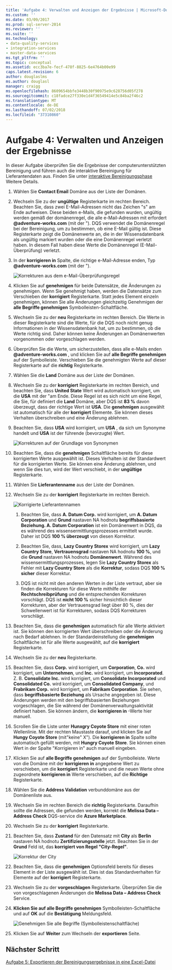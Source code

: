 ```yaml
---
title: 'Aufgabe 4: Verwalten und Anzeigen der Ergebnisse | Microsoft-Dokumentation'
ms.custom: ''
ms.date: 03/09/2017
ms.prod: sql-server-2014
ms.reviewer: ''
ms.suite: ''
ms.technology:
- data-quality-services
- integration-services
- master-data-services
ms.tgt_pltfrm: ''
ms.topic: conceptual
ms.assetid: ecc3ba7e-fecf-478f-8825-6e4764b00e99
caps.latest.revision: 6
author: douglaslms
ms.author: douglasl
manager: craigg
ms.openlocfilehash: 8609654bbfe3448b30f90975e9c628756d05f278
ms.sourcegitcommit: c18fadce27f330e1d4f36549414e5c84ba2f46c2
ms.translationtype: MT
ms.contentlocale: de-DE
ms.lasthandoff: 07/02/2018
ms.locfileid: "37310860"
---
```

# <a name="task-4-manaing-and-viewing-results"></a>Aufgabe 4: Verwalten und Anzeigen der Ergebnisse
  In dieser Aufgabe überprüfen Sie die Ergebnisse der computerunterstützten Bereinigung und führen auch die interaktive Bereinigung für Lieferantendaten aus. Finden Sie unter [interaktive Bereinigungsphase](http://msdn.microsoft.com/library/hh213061.aspx#Interactive) Weitere Details.  
  
1.  Wählen Sie **Contact Email** Domäne aus der Liste der Domänen.  
  
2.  Wechseln Sie zu der **ungültige** Registerkarte im rechten Bereich. Beachten Sie, dass zwei E-Mail-Adressen nicht das Zeichen "s" am Ende aufweisen. Diese beiden e-Mails, die gefunden wurden, ungültig werden gemäß der domänenregel, die alle e-Mail-Adressen mit erfordert **@adventure-works.com** (mit der "). DQS verwendet die Domänenregel bei der Bereinigung, um zu bestimmen, ob eine E-Mail gültig ist. Diese Registerkarte zeigt die Domänenwerte an, die in der Wissensdatenbank als ungültig markiert wurden oder die eine Domänenregel verletzt haben. In diesem Fall haben diese Werte die Domänenregel (E-Mail-Überprüfung) verletzt.  
  
3.  In der **korrigieren in** Spalte, die richtige e-Mail-Adresse enden, Typ **@adventure-works.com** (mit der ").  
  
     ![Korrekturen aus dem e-Mail-Überprüfungsregel](../../2014/tutorials/media/et-managingandviewingresults-01.jpg "Korrekturen aus dem e-Mail-Überprüfungsregel")  
  
4.  Klicken Sie auf **genehmigen** für beide Datensätze, die Änderungen zu genehmigen. Wenn Sie genehmigt haben, werden die Datensätze zum Verschieben der **korrigiert** Registerkarte. Statt jedes Element einzeln genehmigen, können Sie alle Änderungen gleichzeitig Genehmigen der **alle Begriffe genehmigen** Symbolleisten-Schaltfläche.  
  
5.  Wechseln Sie zu der **neu** Registerkarte im rechten Bereich. Die Werte in dieser Registerkarte sind die Werte, für die DQS noch nicht genug Informationen in der Wissensdatenbank hat, um zu bestimmen, ob die Werte richtig sind. Daher können keine Änderungen an Domänenwerten vorgenommen oder vorgeschlagen werden.  
  
6.  Überprüfen Sie die Werte, um sicherzustellen, dass alle e-Mails enden **@adventure-works.com** , und klicken Sie auf **alle Begriffe genehmigen** auf der Symbolleiste. Verschieben Sie die genehmigten Werte auf dieser Registerkarte auf die **richtig** Registerkarte.  
  
7.  Wählen Sie die **Land** Domäne aus der Liste der Domänen.  
  
8.  Wechseln Sie zu der **korrigiert** Registerkarte im rechten Bereich, und beachten Sie, dass **United State** Wert wird automatisch korrigiert, um die **USA** mit der "am Ende. Diese Regel ist es sich nicht um eine Regel, die Sie, für definiert die **Land** Domäne, aber DQS ist **83 %** davon überzeugt, dass der richtige Wert ist **USA**. Die **genehmigen** ausgewählt ist automatisch für alle der **korrigiert** Elemente. Sie können dieses Verhalten überschreiben und eine Änderung ablehnen.  
  
9. Beachten Sie, dass **USA** wird korrigiert, um **USA** , da sich um Synonyme handelt und **USA** ist der führende (bevorzugte) Wert.  
  
     ![Korrekturen auf der Grundlage von Synonymen](../../2014/tutorials/media/et-managingandviewingresults-02.jpg "Korrekturen auf der Grundlage von Synonymen")  
  
10. Beachten Sie, dass die **genehmigen** Schaltfläche bereits für diese korrigierten Werte ausgewählt ist. Dieses Verhalten ist der Standardwert für die korrigierten Werte. Sie können eine Änderung ablehnen, und wenn Sie dies tun, wird der Wert verschiebt, in der **ungültige** Registerkarte.  
  
11. Wählen Sie **Lieferantenname** aus der Liste der Domänen.  
  
12. Wechseln Sie zu der **korrigiert** Registerkarte im rechten Bereich.  
  
     ![Korrigierte Lieferantennamen](../../2014/tutorials/media/et-managingandviewingresults-03.jpg "korrigierte Lieferantennamen")  
  
    1.  Beachten Sie, dass **A. Datum Corp.** wird korrigiert, um **A. Datum Corporation** und **Grund** nastaven NA hodnotu **begriffsbasierte Beziehung. A. Datum Corporation** ist ein Domänenwert in DQS, da es während des wissensermittlungsprozesses ermittelt wurde. Daher ist DQS **100 % überzeugt** von diesen Korrektur.  
  
    2.  Beachten Sie, dass, **Lazy Country Storex** wird korrigiert, um **Lazy Country Store**, **Vertrauensgrad** nastaven NA hodnotu **100 %**, und die  **Grund** nastaven NA hodnotu **Domänenwert**. Während des wissensermittlungsprozesses, legen Sie **Lazy Country Storex** als Fehler mit **Lazy Country Store** als die **Korrektur**, sodass DQS **100 % sicher** dieser Korrektur.  
  
    3.  DQS ist nicht mit den anderen Werten in der Liste vertraut, aber sie finden die Korrekturen für diese Werte mithilfe der **Rechtschreibprüfung** und die entsprechenden Korrekturen vorschlägt. DQS ist **nicht 100 %** sicher hinsichtlich dieser Korrekturen, aber der Vertrauensgrad liegt über 80 %, dies der Schwellenwert ist für Korrekturen, sodass DQS Korrekturen vorschlägt.  
  
13. Beachten Sie, dass die **genehmigen** automatisch für alle Werte aktiviert ist. Sie können den korrigierten Wert überschreiben oder die Änderung nach Bedarf ablehnen. In der Standardeinstellung die **genehmigen** Schaltfläche ist für alle Werte ausgewählt, auf die **korrigiert** Registerkarte.  
  
14. Wechseln Sie zu der **neu** Registerkarte.  
  
15. Beachten Sie, dass **Corp.** wird korrigiert, um **Corporation**, **Co.** wird korrigiert, um **Unternehmen**, und **Inc.** wird korrigiert, um **Incorporated**. Z. B. **Consolidate Inc.** wird korrigiert, um **Consolidate Incorporated** und **Consolidated Co.** wird korrigiert, um **Consolidated Company**, und **Frabrikam Corp.** wird korrigiert, um **Fabrikam Corporation**.  Sie sehen, dass **begriffsbasierte Beziehung** als Ursache angegeben ist. Diese Änderungen werden mit den begriffsbasierten Beziehungen vorgeschlagen, die Sie während der Domänenverwaltungsaktivität definiert haben. Sie können ändern, die **korrigieren in** -Werte hier manuell.  
  
16. Scrollen Sie die Liste unter **Hunxgry Coyote Store** mit einer roten Wellenlinie. Mit der rechten Maustaste darauf, und klicken Sie auf **Hungy Coyote Store** (mit"keine" X"). Die **korrigieren in** Spalte sollte automatisch gefüllt werden, mit **Hungry Coyote Store**. Sie können einen Wert in der Spalte "Korrigieren in" auch manuell eingeben.  
  
17. Klicken Sie auf **alle Begriffe genehmigen** auf der Symbolleiste. Werte von die Domäne mit der **korrigieren in** angegebene Wert zu verschieben, um die **korrigiert** Registerkarte und die neuen Werte ohne zugeordnete **korrigieren in** Werte verschieben, auf die  **Richtige** Registerkarte.  
  
18. Wählen Sie die **Address Validation** verbunddomäne aus der Domänenliste aus.  
  
19. Wechseln Sie im rechten Bereich die **richtig** Registerkarte. Daraufhin sollte die Adressen, die gefunden werden, korrekt die **Melissa Data – Address Check** DQS-service die **Azure Marketplace**.  
  
20. Wechseln Sie zu der **korrigiert** Registerkarte.  
  
21. Beachten Sie, dass **Zustand** für den Datensatz mit **City** als **Berlin** nastaven NA hodnotu **Zertifizierungsstelle** jetzt. Beachten Sie in der **Grund** Feld ist, das **korrigiert von Regel "City-Regel"**.  
  
     ![Korrektur der City](../../2014/tutorials/media/et-managingandviewingresults-04.jpg "City Korrektur")  
  
22. Beachten Sie, dass die **genehmigen** Optionsfeld bereits für dieses Element in der Liste ausgewählt ist. Dies ist das Standardverhalten für Elemente auf der **korrigiert** Registerkarte.  
  
23. Wechseln Sie zu der **vorgeschlagen** Registerkarte. Überprüfen Sie die von vorgeschlagenen Änderungen die **Melissa Data – Address Check** Service.  
  
24. **Klicken Sie auf alle Begriffe genehmigen** Symbolleisten-Schaltfläche und auf **OK** auf die **Bestätigung** Meldungsfeld.  
  
     ![Genehmigen Sie alle Begriffe (Symbolleistenschaltfläche)](../../2014/tutorials/media/et-managingandviewingresults-05.jpg "genehmigen Sie alle Begriffe (Symbolleistenschaltfläche)")  
  
25. Klicken Sie auf **Weiter** zum Wechseln der **exportieren** Seite.  
  
## <a name="next-step"></a>Nächster Schritt  
 [Aufgabe 5: Exportieren der Bereinigungsergebnisse in eine Excel-Datei](../../2014/tutorials/task-5-exporting-cleansing-results-to-an-excel-file.md)  
  
  
